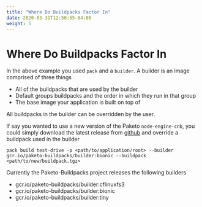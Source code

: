 ```yaml
---
title: "Where Do Buildpacks Factor In"
date: 2020-03-31T12:50:55-04:00
weight: 5
---
```


# Where Do Buildpacks Factor In

In the above example you used `pack` and a `builder`. A builder is an image comprised of three things
* All of the buildpacks that are used by the builder
* Default groups buildpacks and the order in which they run in that group
* The base image your application is built on top of

All buildpacks in the builder can be overridden by the user.

If say you wanted to use a new version of the Paketo `node-engine-cnb`, you could simply download the latest release from [github](https://github.com/cloudfoundry/node-engine-cnb/releases) and override a buildpack used in the builder

```
pack build test-drive -p <path/to/application/root> --builder gcr.io/paketo-buildpacks/builder:bionic --buildpack <path/to/new/buildpack.tgz>
```

Currently the Paketo-Buildpacks project releases the following builders

* gcr.io/paketo-buildpacks/builder:cflinuxfs3
* gcr.io/paketo-buildpacks/builder:bionic
* gcr.io/paketo-buildpacks/builder:tiny

